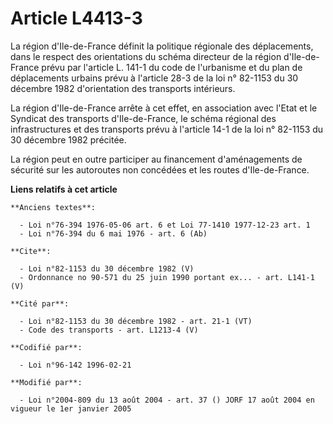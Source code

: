 # Article L4413-3

La région d'Ile-de-France définit la politique régionale des déplacements, dans le respect des orientations du schéma
directeur de la région d'Ile-de-France prévu par l'article L. 141-1 du code de l'urbanisme et du plan de déplacements urbains
prévu à l'article 28-3 de la loi n° 82-1153 du 30 décembre 1982 d'orientation des transports intérieurs. 

La région d'Ile-de-France arrête à cet effet, en association avec l'Etat et le Syndicat des transports d'Ile-de-France, le
schéma régional des infrastructures et des transports prévu à l'article 14-1 de la loi n° 82-1153 du 30 décembre 1982
précitée. 

La région peut en outre participer au financement d'aménagements de sécurité sur les autoroutes non concédées et les routes
d'Ile-de-France.

**Liens relatifs à cet article**

	**Anciens textes**:

	  - Loi n°76-394 1976-05-06 art. 6 et Loi 77-1410 1977-12-23 art. 1
	  - Loi n°76-394 du 6 mai 1976 - art. 6 (Ab)

	**Cite**:

	  - Loi n°82-1153 du 30 décembre 1982 (V)
	  - Ordonnance no 90-571 du 25 juin 1990 portant ex... - art. L141-1 (V)

	**Cité par**:

	  - Loi n°82-1153 du 30 décembre 1982 - art. 21-1 (VT)
	  - Code des transports - art. L1213-4 (V)

	**Codifié par**:

	  - Loi n°96-142 1996-02-21

	**Modifié par**:

	  - Loi n°2004-809 du 13 août 2004 - art. 37 () JORF 17 août 2004 en vigueur le 1er janvier 2005

